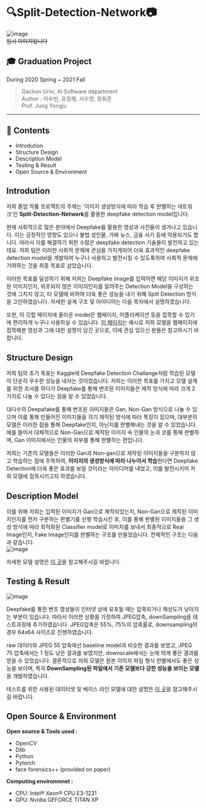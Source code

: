 # 🔍Split-Detection-Network📷

![image](https://user-images.githubusercontent.com/32592754/118756673-6300a280-b8a6-11eb-92a0-1df4ae9f776a.png)   
~~임시 이미지입니다~~

## 🎓 Graduation Project   
During 2020 Spring ~ 2021 Fall   
> Gachon Univ, AI·Software department   
> Author :  이수빈, 유정재, 서수영, 장휘준   
> Prof. Jung Yongju   
   
***
   
## 📕 Contents
* Introdution
* Structure Design
* Description Model
* Testing & Result
* Open Source & Environment


## Introdution
저희 졸업 작품 프로젝트의 주제는 '이미지 생성방식에 따라 학습 후 판별하는 네트워크'인 **Split-Detection-Network**를 활용한 deepfake detection model입니다.   

현재 사회적으로 많은 분야에서 Deepfake를 활용한 영상과 사진들이 생겨나고 있습니다. 이는 긍정적인 영향도 있으나 불법 성인물, 가짜 뉴스, 금융 사기 등에 악용되기도 합니다. 따라서 이를 해결하기 위한 수많은 deepfake detection 기술들이 발전하고 있는데요. 저희 팀은 이러한 사회적 문제에 관심을 가지게되어 더욱 효과적인 deepfake detection model을 개발하여 누구나 사용하고 발전시킬 수 있도록하여 사회적 문제에 기여하는 것을 최종 목표로 삼았습니다.

이러한 목표를 달성하기 위해 저희는 Deepfake image를 입력하면 해당 이미지가 위조된 이미지인지, 위조되지 않은 이미지인지를 알려주는 Detection Model을 구성하는 것에 그치지 않고, 타 모델에 비하여 더욱 좋은 성능을 내기 위해 Split Detection 방식을 고안하였습니다. 자세한 설계 구조 및 아이디어는 다음 목차에서 설명하겠습니다. 

또한, 이 깃헙 페이지에 올라온 model은 웹페이지, 어플리케이션 등을 접목할 수 있기에 편리하게 누구나 사용하실 수 있습니다. [이 페이지](https://github.com/neolgu/Split-Detection-Network/wiki/Specific-Description-Video)는 예시로 저희 모델을 웹페이지에 접목해본 영상과 그에 대한 설명이 담긴 곳으로, 이에 관심 있으신 분들은 참고하시기 바랍니다.


## Structure Design

저희 팀의 초기 목표는 Kaggle에 Deepfake Detection Challange처럼 학습된 모델이 단순히 우수한 성능을 내자는 것이었습니다. 저희는 이러한 목표를 가지고 모델 설계를 위한 조사를 하다가 Deepfake를 통해 변조된 이미지들은 제작 방식에 따라 크게 2가지로 나눌 수 있다는 점을 알 수 있었습니다.

대다수의 Deepafake를 통해 변조된 이미지들은 Gan, Non-Gan 방식으로 나눌 수 있으며 이를 통해 만들어진 이미지들을 각기 제작된 방식에 따라 특징이 있으며, 대부분의 모델은 이러한 점을 통해 Deepfake인지, 아닌지를 판별해내는 것을 알 수 있었습니다. 예를 들어서 대체적으로 Non-Gan으로 제작된 이미지 속 인물의 눈과 코를 통해 판별하며, Gan 이미지에서는 인물의 피부를 통해 판별하는 편입니다.   

저희는 기존의 모델들은 이러한 Gan과 Non-gan으로 제작된 이미지들을 구분하지 않고 학습하는 점에 주목하여, **이미지의 생성방식에 따라 나누어서 학습**한다면 Deepfake Detection에 더욱 좋은 효과를 보일 것이라는 아이디어를 내었고, 이를 발전시키어 저희 모델에 접목시키고자 하였습니다.


## Description Model

이를 위해 저희는 입력된 이미지가 Gan으로 제작되었는지, Non-Gan으로 제작된 이미지인지를 먼저 구분하는 판별기를 선행 학습시킨 후, 이를 통해 판별된 이미지들을 그 생성 방식에 따라 최적화된 Classifier model로 이미지를 보내서 최종적으로 Real Image인지, Fake Image인지를 판별하는 구조를 만들었습니다. 전체적인 구조는 다음과 같습니다.   
![image](https://user-images.githubusercontent.com/32592754/118757968-1074b580-b8a9-11eb-8d81-241af2d56e4d.png)   

자세한 모델 설명은 [이 곳](https://github.com/neolgu/Split-Detection-Network/wiki/Model-Description)을 참고해주시길 바랍니다.

## Testing & Result
![image](https://user-images.githubusercontent.com/32592754/118758037-3437fb80-b8a9-11eb-8095-383c7be8a6c2.png)   

Deepfake를 통한 변조 영상들이 인터넷 상에 유포될 때는 압축되거나 해상도가 낮아지는 부분이 있습니다. 따라서 이러한 상황을 가정하여 JPEG압축, downSampling을 테스트과정에 추가하였습니다. JPEG압축은 55%, 75%의 압축률로, downsampling의 경우 64x64 사이즈로 진행하였습니다.   

raw 데이터와 JPEG 55 압축에선 baseline model과 비슷한 결과를 보였고, JPEG 75 압축에서는 1 정도 낮은 결과를 보였지만, downscale에서는 눈에 띄게 좋은 결과를 얻을 수 있었습니다. 결론적으로 저희 모델은 원본 이미지 파일 형식 판별에서도 좋은 성능을 보이며, 특히 **DownSampling된 파일에서 기존 모델보다 강한 성능을 보이는 모델**을 개발하였습니다.

테스트를 위한 사용된 데이터셋 및 베이스 라인 모델에 대한 설명은 [이 곳](https://github.com/neolgu/Split-Detection-Network/wiki/Dataset)을 참고해주시길 바랍니다.   


## Open Source & Environment

__Open source & Tools used  :__   
* OpenCV   
* Dlib   
* Python   
* Pytorch   
* face forensics++ (provided on paper)   

__Computing environmnet :__      
* CPU: Intel® Xeon® CPU E3-1231   
* GPU: Nvidia GEFORCE TITAN XP   


